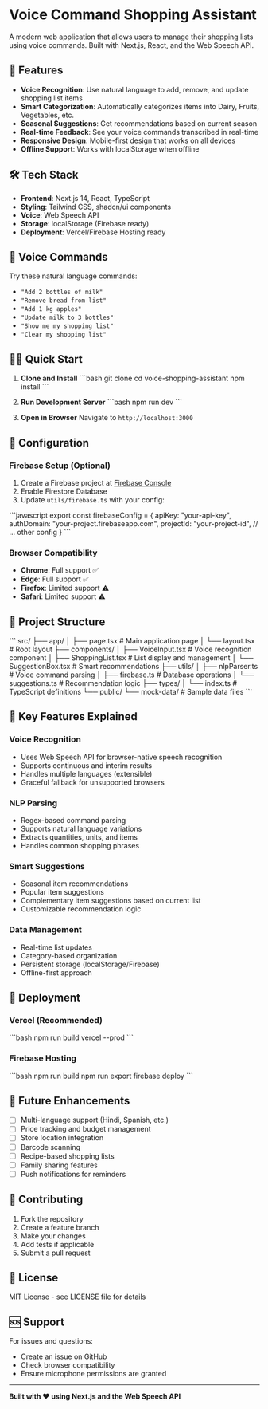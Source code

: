 # Voice Command Shopping Assistant

A modern web application that allows users to manage their shopping lists using voice commands. Built with Next.js, React, and the Web Speech API.

## 🚀 Features

- **Voice Recognition**: Use natural language to add, remove, and update shopping list items
- **Smart Categorization**: Automatically categorizes items into Dairy, Fruits, Vegetables, etc.
- **Seasonal Suggestions**: Get recommendations based on current season
- **Real-time Feedback**: See your voice commands transcribed in real-time
- **Responsive Design**: Mobile-first design that works on all devices
- **Offline Support**: Works with localStorage when offline

## 🛠️ Tech Stack

- **Frontend**: Next.js 14, React, TypeScript
- **Styling**: Tailwind CSS, shadcn/ui components
- **Voice**: Web Speech API
- **Storage**: localStorage (Firebase ready)
- **Deployment**: Vercel/Firebase Hosting ready

## 📱 Voice Commands

Try these natural language commands:

- `"Add 2 bottles of milk"`
- `"Remove bread from list"`
- `"Add 1 kg apples"`
- `"Update milk to 3 bottles"`
- `"Show me my shopping list"`
- `"Clear my shopping list"`

## 🏃‍♂️ Quick Start

1. **Clone and Install**
   \`\`\`bash
   git clone <repository-url>
   cd voice-shopping-assistant
   npm install
   \`\`\`

2. **Run Development Server**
   \`\`\`bash
   npm run dev
   \`\`\`

3. **Open in Browser**
   Navigate to `http://localhost:3000`

## 🔧 Configuration

### Firebase Setup (Optional)

1. Create a Firebase project at [Firebase Console](https://console.firebase.google.com)
2. Enable Firestore Database
3. Update `utils/firebase.ts` with your config:

\`\`\`javascript
export const firebaseConfig = {
  apiKey: "your-api-key",
  authDomain: "your-project.firebaseapp.com",
  projectId: "your-project-id",
  // ... other config
}
\`\`\`

### Browser Compatibility

- **Chrome**: Full support ✅
- **Edge**: Full support ✅
- **Firefox**: Limited support ⚠️
- **Safari**: Limited support ⚠️

## 📁 Project Structure

\`\`\`
src/
├── app/
│   ├── page.tsx              # Main application page
│   └── layout.tsx            # Root layout
├── components/
│   ├── VoiceInput.tsx        # Voice recognition component
│   ├── ShoppingList.tsx      # List display and management
│   └── SuggestionBox.tsx     # Smart recommendations
├── utils/
│   ├── nlpParser.ts          # Voice command parsing
│   ├── firebase.ts           # Database operations
│   └── suggestions.ts        # Recommendation logic
├── types/
│   └── index.ts              # TypeScript definitions
└── public/
    └── mock-data/            # Sample data files
\`\`\`

## 🎯 Key Features Explained

### Voice Recognition
- Uses Web Speech API for browser-native speech recognition
- Supports continuous and interim results
- Handles multiple languages (extensible)
- Graceful fallback for unsupported browsers

### NLP Parsing
- Regex-based command parsing
- Supports natural language variations
- Extracts quantities, units, and items
- Handles common shopping phrases

### Smart Suggestions
- Seasonal item recommendations
- Popular item suggestions
- Complementary item suggestions based on current list
- Customizable recommendation logic

### Data Management
- Real-time list updates
- Category-based organization
- Persistent storage (localStorage/Firebase)
- Offline-first approach

## 🚀 Deployment

### Vercel (Recommended)
\`\`\`bash
npm run build
vercel --prod
\`\`\`

### Firebase Hosting
\`\`\`bash
npm run build
npm run export
firebase deploy
\`\`\`

## 🔮 Future Enhancements

- [ ] Multi-language support (Hindi, Spanish, etc.)
- [ ] Price tracking and budget management
- [ ] Store location integration
- [ ] Barcode scanning
- [ ] Recipe-based shopping lists
- [ ] Family sharing features
- [ ] Push notifications for reminders

## 🤝 Contributing

1. Fork the repository
2. Create a feature branch
3. Make your changes
4. Add tests if applicable
5. Submit a pull request

## 📄 License

MIT License - see LICENSE file for details

## 🆘 Support

For issues and questions:
- Create an issue on GitHub
- Check browser compatibility
- Ensure microphone permissions are granted

---

**Built with ❤️ using Next.js and the Web Speech API**

